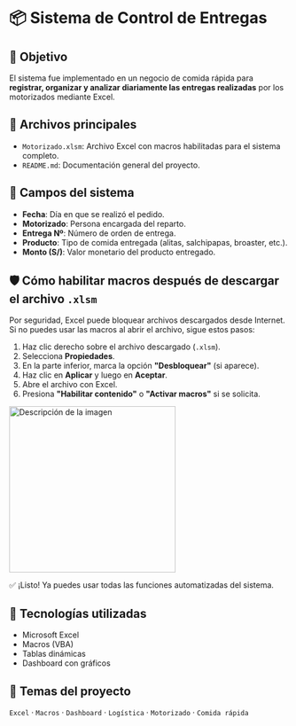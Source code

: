 # 📦 Sistema de Control de Entregas

## 📌 Objetivo
El sistema fue implementado en un negocio de comida rápida para **registrar, organizar y analizar diariamente las entregas realizadas** por los motorizados mediante Excel.

## 📁 Archivos principales

- `Motorizado.xlsm`: Archivo Excel con macros habilitadas para el sistema completo.
- `README.md`: Documentación general del proyecto.

## 📅 Campos del sistema

- **Fecha**: Día en que se realizó el pedido.
- **Motorizado**: Persona encargada del reparto.
- **Entrega Nº**: Número de orden de entrega.
- **Producto**: Tipo de comida entregada (alitas, salchipapas, broaster, etc.).
- **Monto (S/)**: Valor monetario del producto entregado.

## 🛡️ Cómo habilitar macros después de descargar el archivo `.xlsm`

Por seguridad, Excel puede bloquear archivos descargados desde Internet. Si no puedes usar las macros al abrir el archivo, sigue estos pasos:

1. Haz clic derecho sobre el archivo descargado (`.xlsm`).
2. Selecciona **Propiedades**.
3. En la parte inferior, marca la opción **"Desbloquear"** (si aparece).
4. Haz clic en **Aplicar** y luego en **Aceptar**.
5. Abre el archivo con Excel.
6. Presiona **"Habilitar contenido"** o **"Activar macros"** si se solicita.

<img src="https://res.cloudinary.com/dqlkl1lsk/image/upload/v1750212455/habilitar_macro_mdqq2n.png" alt="Descripción de la imagen" width="300"/>

✅ ¡Listo! Ya puedes usar todas las funciones automatizadas del sistema.

## 🧩 Tecnologías utilizadas
- Microsoft Excel
- Macros (VBA)
- Tablas dinámicas
- Dashboard con gráficos

## 🔖 Temas del proyecto
`Excel` · `Macros` · `Dashboard` · `Logística` · `Motorizado` · `Comida rápida`




